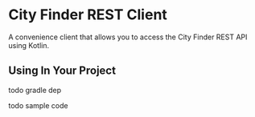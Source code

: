 # City Finder REST Client

A convenience client that allows you to access the City Finder REST API using Kotlin.

## Using In Your Project

todo gradle dep

todo sample code

